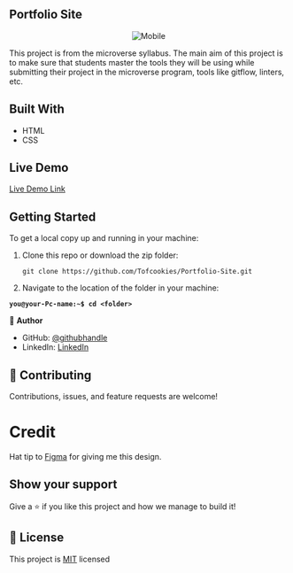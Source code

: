 ## Portfolio Site

<p align="center"><img src="./Screenshot.png.png" alt="Mobile" /></p>

This project is from the microverse syllabus. The main aim of this project is to make sure that students master the tools they will be using while submitting their project in the microverse program, tools like gitflow, linters, etc.

## Built With

- HTML
- CSS

## Live Demo

[Live Demo Link]( https://tofcookies.github.io/Portfolio-Site/)

## Getting Started

To get a local copy up and running in your machine:
1. Clone this repo or download the zip folder:

   ``git clone https://github.com/Tofcookies/Portfolio-Site.git``
2. Navigate to the location of the folder in your machine:

 **``you@your-Pc-name:~$ cd <folder>``**


👤 **Author**

- GitHub: [@githubhandle](https://github.com/Tofcookies)
- LinkedIn: [LinkedIn](https://www.linkedin.com/in/oluwatofunmi-alugbin-a7aab9215/)
  

## 🤝 Contributing

Contributions, issues, and feature requests are welcome!

# Credit

Hat tip to [Figma](https://www.figma.com/file/l7SqJ3ZfkAKih9sFxvWSR4/Microverse-Student-Project-1?node-id=1%3A468) for giving me this design.

## Show your support

Give a ⭐ if you like this project and how we manage to build it!

## 📝 License

This project is [MIT](./MIT.md) licensed
